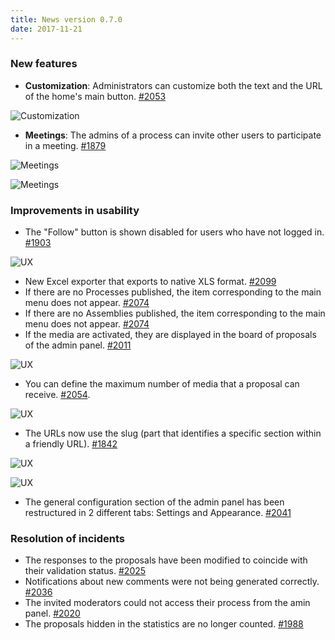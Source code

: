 ```yaml
---
title: News version 0.7.0
date: 2017-11-21
---
```


### New features

* **Customization**: Administrators can customize both the text and the URL of the home's main button. [#2053](https://github.com/decidim/decidim/pull/2053)

![Customization](/blog/images/release-0.7.0-image-1.gif)

* **Meetings**: The admins of a process can invite other users to participate in a meeting. [#1879](https://github.com/decidim/decidim/pull/1879)

![Meetings](/blog/images/release-0.7.0-image-2.png)

![Meetings](/blog/images/release-0.7.0-image-3.png)

### Improvements in usability

* The "Follow" button is shown disabled for users who have not logged in. [#1903](https://github.com/decidim/decidim/pull/1903)

![UX](/blog/images/release-0.7.0-image-4.gif)

* New Excel exporter that exports to native XLS format. [#2099](https://github.com/decidim/decidim/pull/2099)
* If there are no Processes published, the item corresponding to the main menu does not appear. [#2074](https://github.com/decidim/decidim/pull/2074)
* If there are no Assemblies published, the item corresponding to the main menu does not appear. [#2074](https://github.com/decidim/decidim/pull/2074)
* If the media are activated, they are displayed in the board of proposals of the admin panel. [#2011](https://github.com/decidim/decidim/pull/2011)

![UX](/blog/images/release-0.7.0-image-5.png)

* You can define the maximum number of media that a proposal can receive. [#2054](https://github.com/decidim/decidim/pull/2054).

![UX](/blog/images/release-0.7.0-image-6.png)

* The URLs now use the slug (part that identifies a specific section within a friendly URL). [#1842](https://github.com/decidim/decidim/pull/1842)

![UX](/blog/images/release-0.7.0-image-7.png)

![UX](/blog/images/release-0.7.0-image-8.png)

* The general configuration section of the admin panel has been restructured in 2 different tabs: Settings and Appearance. [#2041](https://github.com/decidim/decidim/pull/2041)

### Resolution of incidents

* The responses to the proposals have been modified to coincide with their validation status. [#2025](https://github.com/decidim/decidim/pull/2025)
* Notifications about new comments were not being generated correctly. [#2036](https://github.com/decidim/decidim/pull/2036)
* The invited moderators could not access their process from the amin panel. [#2020](https://github.com/decidim/decidim/pull/2020)
* The proposals hidden in the statistics are no longer counted. [#1988](https://github.com/decidim/decidim/pull/1988)
